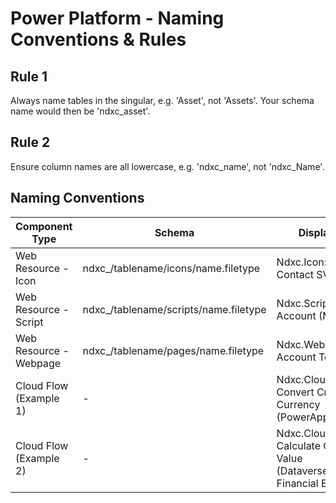 # Power Platform - Naming Conventions & Rules

## Rule 1

Always name tables in the singular, e.g. 'Asset', not 'Assets'. Your schema name would then be 'ndxc_asset'.

## Rule 2

Ensure column names are all lowercase, e.g. 'ndxc_name', not 'ndxc_Name'.

## Naming Conventions

| Component Type         | Schema                                 | Display                                                             |
| ---------------------- | -------------------------------------- | ------------------------------------------------------------------- |
| Web Resource - Icon    | ndxc\_/tablename/icons/name.filetype   | Ndxc.Icon: Contact SVG                                              |
| Web Resource - Script  | ndxc\_/tablename/scripts/name.filetype | Ndxc.Script: Account (Main)                                         |
| Web Resource - Webpage | ndxc\_/tablename/pages/name.filetype   | Ndxc.WebPage: Account Tooltip                                       |
| Cloud Flow (Example 1) | -                                      | Ndxc.CloudFlow: Convert Crypto Currency (PowerApps V2)              |
| Cloud Flow (Example 2) | -                                      | Ndxc.CloudFlow: Calculate Crypto Value (Dataverse: Financial Entry) |
